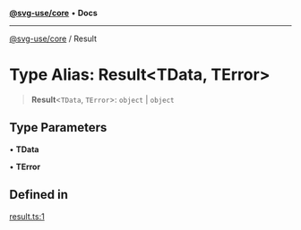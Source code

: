 [**@svg-use/core**](../README.md) • **Docs**

---

[@svg-use/core](../README.md) / Result

# Type Alias: Result\<TData, TError\>

> **Result**\<`TData`, `TError`\>: `object` \| `object`

## Type Parameters

• **TData**

• **TError**

## Defined in

[result.ts:1](https://github.com/fpapado/svg-use/blob/31bdbf817fed6f833319eb6d8ff0a7093c11f6f2/packages/core/src/result.ts#L1)

